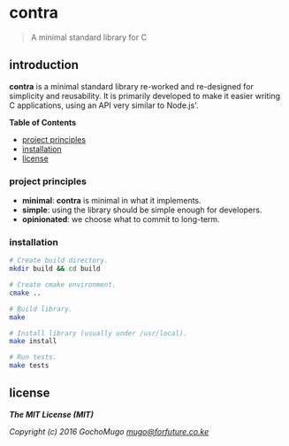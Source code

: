 # contra

> A minimal standard library for C

## introduction

**contra** is a minimal standard library re-worked and re-designed
for simplicity and reusability. It is primarily developed to make it
easier writing C applications, using an API very similar to Node.js'.

**Table of Contents**

* [project principles](#principles)
* [installation](#installation)
* [license](#license)


<a name="principles"></a>
### project principles

* **minimal**: **contra** is minimal in what it implements.
* **simple**: using the library should be simple enough for developers.
* **opinionated**: we choose what to commit to long-term.


<a name="installation"></a>
### installation

```bash
# Create build directory.
mkdir build && cd build

# Create cmake environment.
cmake ..

# Build library.
make

# Install library (usually under /usr/local).
make install

# Run tests.
make tests
```


<a name="license"></a>
## license

***The MIT License (MIT)***

*Copyright (c) 2016 GochoMugo <mugo@forfuture.co.ke>*
